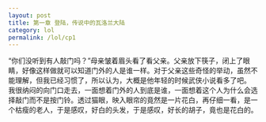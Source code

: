```yaml
---
layout: post
title: 第一章 登陆，传说中的瓦洛兰大陆 
category: lol
permalink: /lol/cp1
---
```


“你们没听到有人敲门吗？”母亲皱着眉头看了看父亲。父亲放下筷子，闭上了眼睛，好像这样做就可以知道门外的人是谁一样。对于父亲这些奇怪的举动，虽然不能理解，但我已经习惯了，所以认为，大概是他年轻的时候武侠小说看多了吧。
我很纳闷的向门口走去，一面想着门外的人到底是谁，一面想着这个人为什么会选择敲门而不是按门铃。透过猫眼，映入眼帘的竟然是一片花白，再仔细一看，是一个枯瘦的老人，于是感叹，好白的头发，于是感叹，好长的胡子，竟也是花白的。
